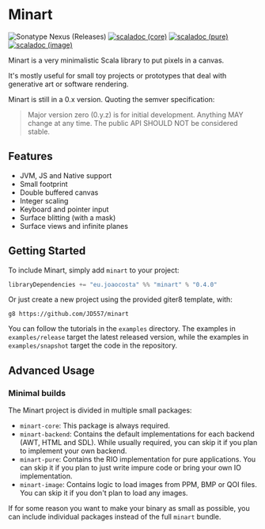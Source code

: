 # Minart

![Sonatype Nexus (Releases)](https://img.shields.io/nexus/r/eu.joaocosta/minart_3?server=https%3A%2F%2Foss.sonatype.org)
 [![scaladoc (core)](https://javadoc.io/badge2/eu.joaocosta/minart-core_3/scaladoc%20%28core%29.svg)](https://javadoc.io/doc/eu.joaocosta/minart-core_3)
 [![scaladoc (pure)](https://javadoc.io/badge2/eu.joaocosta/minart-pure_3/scaladoc%20%28pure%29.svg)](https://javadoc.io/doc/eu.joaocosta/minart-pure_3)
 [![scaladoc (image)](https://javadoc.io/badge2/eu.joaocosta/minart-image_3/scaladoc%20%28image%29.svg)](https://javadoc.io/doc/eu.joaocosta/minart_image_3)

Minart is a very minimalistic Scala library to put pixels in a canvas.

It's mostly useful for small toy projects or prototypes that deal with generative art or software rendering.

Minart is still in a 0.x version. Quoting the semver specification:
> Major version zero (0.y.z) is for initial development. Anything MAY change at any time. The public API SHOULD NOT be considered stable.

## Features

* JVM, JS and Native support
* Small footprint
* Double buffered canvas
* Integer scaling
* Keyboard and pointer input
* Surface blitting (with a mask)
* Surface views and infinite planes

## Getting Started

To include Minart, simply add `minart` to your project:

```scala
libraryDependencies += "eu.joaocosta" %% "minart" % "0.4.0"
```

Or just create a new project using the provided giter8 template, with:

```
g8 https://github.com/JD557/minart
```

You can follow the tutorials in the `examples` directory.
The examples in `examples/release` target the latest released version, while the examples in `examples/snapshot` target
the code in the repository.


## Advanced Usage

### Minimal builds

The Minart project is divided in multiple small packages:

- `minart-core`: This package is always required.
- `minart-backend`: Contains the default implementations for each backend (AWT, HTML and SDL).
  While usually required, you can skip it if you plan to implement your own backend.
- `minart-pure`: Contains the RIO implementation for pure applications.
  You can skip it if you plan to just write impure code or bring your own IO implementation.
- `minart-image`: Contains logic to load images from PPM, BMP or QOI files.
  You can skip it if you don't plan to load any images.

If for some reason you want to make your binary as small as possible, you can include individual packages instead of
the full `minart` bundle.
